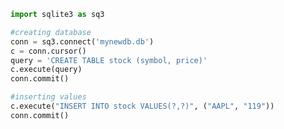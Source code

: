 

```python
import sqlite3 as sq3
```


```python
#creating database
conn = sq3.connect('mynewdb.db')
c = conn.cursor()
query = 'CREATE TABLE stock (symbol, price)'
c.execute(query)
conn.commit()
```


```python
#inserting values
c.execute("INSERT INTO stock VALUES(?,?)", ("AAPL", "119"))
conn.commit()
```


```python

```
